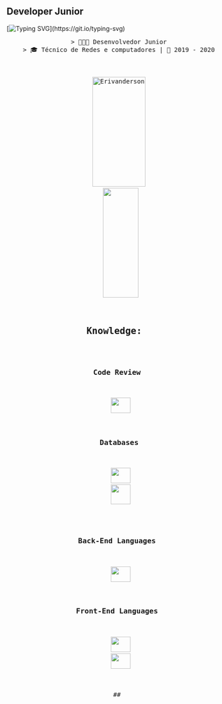 ## Developer Junior
[![Typing SVG](https://readme-typing-svg.herokuapp.com?font=Fira+Code&weight=700&duration=3500&pause=500&width=435&lines=Olá%2C+Mundo!!;Meu+Nome+é+erivanderson+luiz.)](https://git.io/typing-svg)
<pre align="center">
 > 👨🏽‍💻 Desenvolvedor Junior
 > 🎓 Técnico de Redes e computadores | 📆 2019 - 2020


<div>
  <img width="49%" height="250px" src="https://github-readme-stats.vercel.app/api?username=erivandersonluiz&show_icons=true&count_private=true&theme=tokyonight" alt="Erivanderson Luiz github stats" /> 
  <img width="40%" height="250px" src="https://github-readme-stats.vercel.app/api/top-langs/?username=erivandersonluiz&theme=tokyonight" />
</div>

<h2 align="center">Knowledge: </h2>

<h3 align="center">Code Review</h3>
<div align="center">
  <img height="35" width="45" src="https://cdn.jsdelivr.net/gh/devicons/devicon/icons/git/git-original.svg" />
</div>

<h3 align="center"> Databases</h3>
<div align="center">
  <img height="35" width="45" src="https://cdn.jsdelivr.net/gh/devicons/devicon/icons/mysql/mysql-original.svg" />
  <img height="45" width="45" src="https://cdn.jsdelivr.net/gh/devicons/devicon/icons/postgresql/postgresql-plain.svg" />
     
</div>

<h3 align="center">Back-End Languages</h3>
<div align="center">
  <img height="35" width="45" src="https://cdn.jsdelivr.net/gh/devicons/devicon/icons/python/python-original.svg" />
</div>

<h3 align="center">Front-End Languages</h3>
<div align="center">
  <img height="35" width="45" src="https://cdn.jsdelivr.net/gh/devicons/devicon/icons/html5/html5-original.svg" />
  <img height="35" width="45" src="https://cdn.jsdelivr.net/gh/devicons/devicon/icons/css3/css3-original.svg" />

</div>

##

  <div>
</div>
